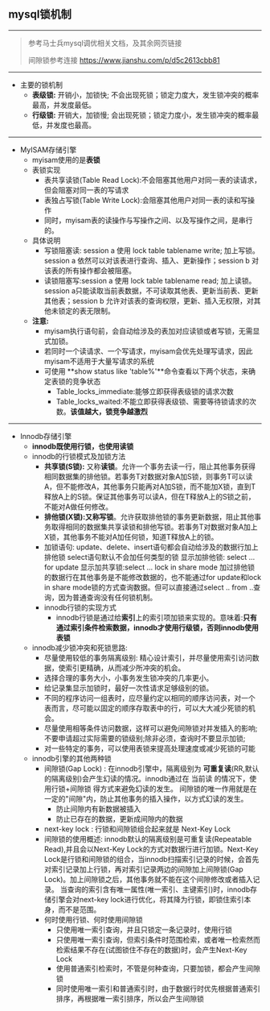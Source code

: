 ## mysql锁机制
---
> 参考马士兵mysql调优相关文档，及其余网页链接
>
> 间隙锁参考连接 <https://www.jianshu.com/p/d5c2613cbb81>

---

- 主要的锁机制
  - **表级锁:** 开销小，加锁快; 不会出现死锁；锁定力度大，发生锁冲突的概率最高，并发度最低。
  - **行级锁:** 开销大，加锁慢; 会出现死锁；锁定力度小，发生锁冲突的概率最低，并发度也最高。

---

- MyISAM存储引擎
  - myisam使用的是**表锁**
  - 表锁实现
    - 表共享读锁(Table Read Lock):不会阻塞其他用户对同一表的读请求，但会阻塞对同一表的写请求
    - 表独占写锁(Table Write Lock):会阻塞其他用户对同一表的读和写操作
    - 同时，myisam表的读操作与写操作之间、以及写操作之间，是串行的。
  - 具体说明
    - 写锁阻塞读: session a 使用 lock table tablename write; 加上写锁。session a 依然可以对该表进行查询、插入、更新操作；session b 对该表的所有操作都会被阻塞。
    - 读锁阻塞写:session a 使用 lock table tablename read; 加上读锁。session a只能读取当前表数据，不可读取其他表、更新当前表、更新其他表；session b 允许对该表的查询权限，更新、插入无权限，对其他未锁定的表无限制。
  - **注意:** 
    - myisam执行语句前，会自动给涉及的表加对应读锁或者写锁，无需显式加锁。
    - 若同时一个读请求、一个写请求，myisam会优先处理写请求，因此myisam不适用于大量写请求的系统
    - 可使用 **show status like 'table%'**命令查看以下两个状态，来确定表锁的竞争状态
      - Table_locks_immediate:能够立即获得表级锁的请求次数
      - Table_locks_waited:不能立即获得表级锁、需要等待锁请求的次数。**该值越大，锁竞争越激烈**

---

- Innodb存储引擎
  - **innodb既使用行锁，也使用读锁**
  - innodb的行锁模式及加锁方法
    - **共享锁(S锁):** 又称**读锁**。允许一个事务去读一行，阻止其他事务获得相同数据集的排他锁。若事务T对数据对象A加S锁，则事务T可以读A，但不能修改A，其他事务只能再对A加S锁，而不能加X锁，直到T释放A上的S锁。保证其他事务可以读A，但在T释放A上的S锁之前，不能对A做任何修改。
    - **排他锁(X锁):**又称**写锁**。允许获取排他锁的事务更新数据，阻止其他事务取得相同的数据集共享读锁和排他写锁。若事务T对数据对象A加上X锁，其他事务不能对A加任何锁，知道T释放A上的锁。
    - 加锁语句:
		update、delete、insert语句都会自动给涉及的数据行加上排他锁
		select语句默认不会加任何类型的锁
		显示加排他锁: select ... for update
		显示加共享锁:select ... lock in share mode
		加过排他锁的数据行在其他事务是不能修改数据的，也不能通过for update和lock in share mode锁的方式查询数据。但可以直接通过select .. from ..查询，因为普通查询没有任何锁机制。
    - innodb行锁的实现方式
      - innodb行锁是通过给**索引**上的索引项加锁来实现的。意味着:**只有通过索引条件检索数据，innodb才使用行级锁，否则innodb使用表锁**
  - innodb减少锁冲突和死锁思路:
    - 尽量使用较低的事务隔离级别: 精心设计索引，并尽量使用索引访问数据，使索引更精确，从而减少所冲突的机会。
    - 选择合理的事务大小，小事务发生锁冲突的几率更小。
    - 给记录集显示加锁时，最好一次性请求足够级别的锁。
    - 不同的程序访问一组表时，应尽量约定以相同的顺序访问表，对一个表而言，尽可能以固定的顺序存取表中的行，可以大大减少死锁的机会。
    - 尽量使用相等条件访问数据，这样可以避免间隙锁对并发插入的影响;不要申请超过实际需要的锁级别;除非必须，查询时不要显示加锁;
    - 对一些特定的事务，可以使用表锁来提高处理速度或减少死锁的可能
  - innodb引擎的其他两种锁
    - 间隙锁(Gap Lock) : 在innodb引擎中，隔离级别为 **可重复读**(RR,默认的隔离级别)会产生幻读的情况。innodb通过在 当前读 的情况下，使用行锁+间隙锁 得方式来避免幻读的发生。
    间隙锁的唯一作用就是在一定的"间隙"内，防止其他事务的插入操作，以方式幻读的发生。
      - 防止间隙内有新数据被插入
      - 防止已存在的数据，更新成间隙内的数据
    - next-key lock : 行锁和间隙锁组合起来就是 Next-Key Lock 
    - 间隙锁的使用概述:
      innodb默认的隔离级别是可重复读(Repeatable Read),并且会以Next-Key Lock的方式对数据行进行加锁。Next-Key Lock是行锁和间隙锁的组合，当innodb扫描索引记录的时候，会首先对索引记录加上行锁，再对索引记录两边的间隙加上间隙锁(Gap Lock)。加上间隙锁之后，其他事务就不能在这个间隙修改或者插入记录。
      当查询的索引含有唯一属性(唯一索引、主键索引)时，innodb存储引擎会对next-key lock进行优化，将其降为行锁，即锁住索引本身，而不是范围。
    - 何时使用行锁、何时使用间隙锁
      - 只使用唯一索引查询，并且只锁定一条记录时，使用行锁
      - 只使用唯一索引查询，但索引条件时范围检索，或者唯一检索然而检索结果不存在(试图锁住不存在的数据)时，会产生Next-Key Lock
      - 使用普通索引检索时，不管是何种查询，只要加锁，都会产生间隙锁
      - 同时使用唯一索引和普通索引时，由于数据行时优先根据普通索引排序，再根据唯一索引排序，所以会产生间隙锁